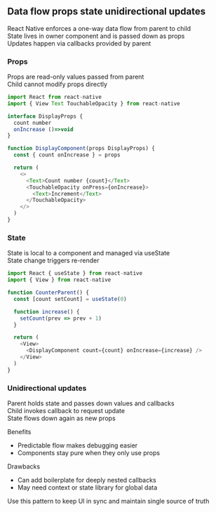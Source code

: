 ## Data flow props state unidirectional updates

React Native enforces a one-way data flow from parent to child  
State lives in owner component and is passed down as props  
Updates happen via callbacks provided by parent  

### Props

Props are read-only values passed from parent  
Child cannot modify props directly  

```typescript
import React from react-native
import { View Text TouchableOpacity } from react-native

interface DisplayProps {
  count number
  onIncrease ()=>void
}

function DisplayComponent(props DisplayProps) {
  const { count onIncrease } = props

  return (
    <>
      <Text>Count number {count}</Text>
      <TouchableOpacity onPress={onIncrease}>
        <Text>Increment</Text>
      </TouchableOpacity>
    </>
  )
}
```

### State

State is local to a component and managed via useState  
State change triggers re-render  

```typescript
import React { useState } from react-native
import { View } from react-native

function CounterParent() {
  const [count setCount] = useState(0)

  function increase() {
    setCount(prev => prev + 1)
  }

  return (
    <View>
      <DisplayComponent count={count} onIncrease={increase} />
    </View>
  )
}
```

### Unidirectional updates

Parent holds state and passes down values and callbacks  
Child invokes callback to request update  
State flows down again as new props  

Benefits  
- Predictable flow makes debugging easier  
- Components stay pure when they only use props  

Drawbacks  
- Can add boilerplate for deeply nested callbacks  
- May need context or state library for global data  

Use this pattern to keep UI in sync and maintain single source of truth  